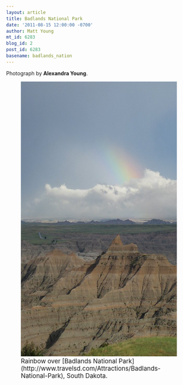 ```yaml
---
layout: article
title: Badlands National Park
date: '2011-08-15 12:00:00 -0700'
author: Matt Young
mt_id: 6283
blog_id: 2
post_id: 6283
basename: badlands_nation
---
```

Photograph by **Alexandra Young**.

<figure>
<img src="/uploads/2011/Rainbow%20over%20Badlands%20NP%20SD%20by%20Alex%20Young.jpg" alt="Rainbow over Badlands NP SD by Alex Young.jpg" width="600" height="748" />
<figcaption markdown="span">
<big>Rainbow over [Badlands National Park](http://www.travelsd.com/Attractions/Badlands-National-Park), South Dakota.</big>

</figcaption>
</figure>
